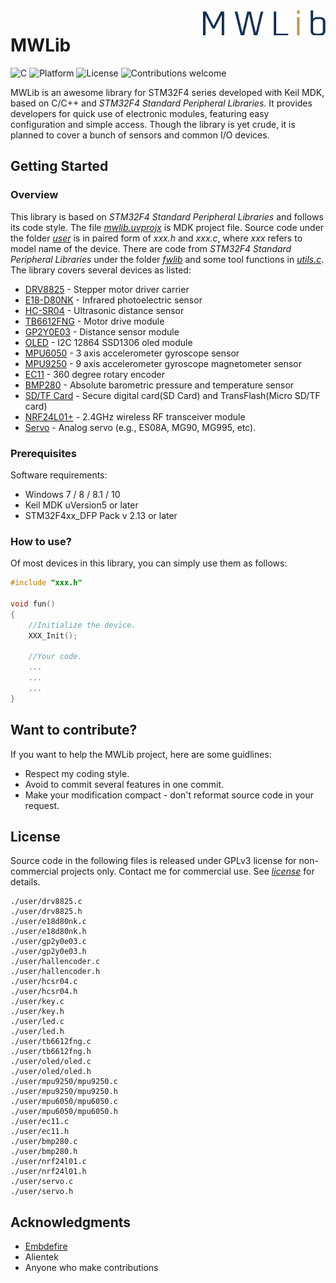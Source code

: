<img src="./res/mwlogo.png" alt="MWLib" title="MWLib" align="right" height="40" />

# MWLib

![C](https://img.shields.io/badge/C-ANSI/89/99-blue.svg)
![Platform](https://img.shields.io/badge/platform-stm32-lightgray.svg)
![License](https://img.shields.io/badge/license-GPLv3-green.svg)
![Contributions welcome](https://img.shields.io/badge/contributions-welcome-orange.svg)

MWLib is an awesome library for STM32F4 series developed with Keil MDK, based on C/C++ and *STM32F4 Standard Peripheral Libraries*. It provides developers for quick use of electronic modules, featuring easy configuration and simple access. Though the library is yet crude, it is planned to cover a bunch of sensors and common I/O devices.

## Getting Started

### Overview
This library is based on *STM32F4 Standard Peripheral Libraries* and follows its code style. The file *[mwlib.uvprojx](./mwlib.uvprojx)* is MDK project file. Source code under the folder *[user](.user/)* is in paired form of *xxx.h* and *xxx.c*, where *xxx* refers to model name of the device. There are code from *STM32F4 Standard Peripheral Libraries*  under the folder *[fwlib](./fwlib)* and some tool functions in *[utils.c](./user/utils.c)*.
The library covers several devices as listed:
- [DRV8825](./res/drv8826.jpg) - Stepper motor driver carrier
- [E18-D80NK](./res/e18d80nk.jpg) - Infrared photoelectric sensor
- [HC-SR04](./res/hcsr04.jpg) - Ultrasonic distance sensor 
- [TB6612FNG](./res/tb6612fng.png) - Motor drive module
- [GP2Y0E03](./res/gp2y0e03.png) - Distance sensor module
- [OLED](./res/oled.jpg) - I2C 12864 SSD1306 oled module
- [MPU6050](./res/mpu6050.jpg) - 3 axis accelerometer gyroscope sensor
- [MPU9250](./res/mpu9250.jpg) - 9 axis accelerometer gyroscope magnetometer sensor
- [EC11](./res/ec11.jpg) - 360 degree rotary encoder
- [BMP280](./res/bmp280.png) - Absolute barometric pressure and temperature sensor
- [SD/TF Card](./res/sdcard.jpg) - Secure digital card(SD Card) and TransFlash(Micro SD/TF card)
- [NRF24L01+](./res/nrf24l01.jpg) - 2.4GHz wireless RF transceiver module 
- [Servo](./res/servo.jpg) - Analog servo (e.g., ES08A, MG90, MG995, etc).

### Prerequisites

Software requirements:
- Windows 7 / 8 / 8.1 / 10
- Keil MDK uVersion5 or later
- STM32F4xx_DFP Pack v 2.13 or later

### How to use?
Of most devices in this library, you can simply use them as follows:
```c
#include "xxx.h"

void fun()
{
	//Initialize the device.
	XXX_Init();
	
	//Your code.
	...
	...
	...
}
```

## Want to contribute?

If you want to help the MWLib project, here are some guidlines:
- Respect my coding style.
- Avoid to commit several features in one commit.
- Make your modification compact - don't reformat source code in your request.

## License

Source code in the following files is released under GPLv3 license for non-commercial projects only. Contact me for commercial use. See *[license](./LICENSE)* for details.
```
./user/drv8825.c
./user/drv8825.h
./user/e18d80nk.c
./user/e18d80nk.h
./user/gp2y0e03.c
./user/gp2y0e03.h
./user/hallencoder.c
./user/hallencoder.h
./user/hcsr04.c
./user/hcsr04.h
./user/key.c
./user/key.h
./user/led.c
./user/led.h
./user/tb6612fng.c
./user/tb6612fng.h
./user/oled/oled.c
./user/oled/oled.h
./user/mpu9250/mpu9250.c
./user/mpu9250/mpu9250.h
./user/mpu6050/mpu6050.c
./user/mpu6050/mpu6050.h
./user/ec11.c
./user/ec11.h
./user/bmp280.c
./user/bmp280.h
./user/nrf24l01.c
./user/nrf24l01.h
./user/servo.c
./user/servo.h
```
## Acknowledgments

- [Embdefire](https://github.com/Embdefire)
- Alientek
- Anyone who make contributions